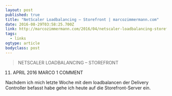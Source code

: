 ```yaml
---
layout: post 
published: true 
title: "NetScaler Loadbalancing – Storefront | marcozimmermann.com" 
date: 2016-08-29T03:58:25.700Z 
link: http://marcozimmermann.com/2016/04/netscaler-loadbalancing-storefront/ 
tags:
  - links
ogtype: article 
bodyclass: post 
---
```


> NETSCALER LOADBALANCING – STOREFRONT
11. APRIL 2016 MARCO	1 COMMENT

Nachdem ich mich letzte Woche mit dem loadbalancen der Delivery Controller befasst habe gehe ich heute auf die Storefront-Server ein. 